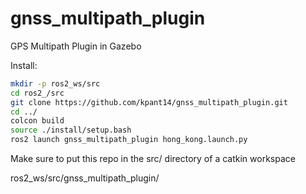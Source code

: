 # gnss_multipath_plugin
GPS Multipath Plugin in Gazebo

Install:
```bash
mkdir -p ros2_ws/src
cd ros2_/src
git clone https://github.com/kpant14/gnss_multipath_plugin.git
cd ../
colcon build
source ./install/setup.bash
ros2 launch gnss_multipath_plugin hong_kong.launch.py
```

Make sure to put this repo in the src/ directory of a catkin workspace

ros2_ws/src/gnss_multipath_plugin/
